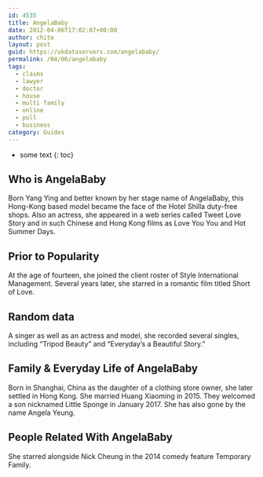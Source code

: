 ```yaml
---
id: 4535
title: AngelaBaby
date: 2012-04-06T17:02:07+00:00
author: chito
layout: post
guid: https://ukdataservers.com/angelababy/
permalink: /04/06/angelababy
tags:
  - claims
  - lawyer
  - doctor
  - house
  - multi family
  - online
  - poll
  - business
category: Guides
---
```


* some text
{: toc}
          
          
## Who is  AngelaBaby
                  
                  
                  
Born Yang Ying and better known by her stage name of AngelaBaby, this Hong-Kong based model became the face of the Hotel Shilla duty-free shops. Also an actress, she appeared in a web series called Tweet Love Story and in such Chinese and Hong Kong films as Love You You and Hot Summer Days.
                  
                
                
                
## Prior to Popularity 
                  
                  
                  
At the age of fourteen, she joined the client roster of Style International Management. Several years later, she starred in a romantic film titled Short of Love.
                  
                
                
                
## Random data 
                  
                  
                  
A singer as well as an actress and model, she recorded several singles, including &#8220;Tripod Beauty&#8221; and &#8220;Everyday&#8217;s a Beautiful Story.&#8221;
                  
                
                
                
## Family & Everyday Life of AngelaBaby
                  
                  
                  
Born in Shanghai, China as the daughter of a clothing store owner, she later settled in Hong Kong. She married Huang Xiaoming in 2015. They welcomed a son nicknamed Little Sponge in January 2017. She has also gone by the name Angela Yeung.
                  
                
                
                
## People Related With  AngelaBaby
                  
                  
                  
She starred alongside Nick Cheung in the 2014 comedy feature Temporary Family.
                  
                
              
            
          
          
          
    
    
  
